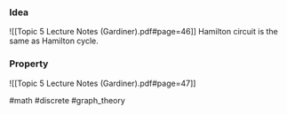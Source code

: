 ### Idea
![[Topic 5 Lecture Notes (Gardiner).pdf#page=46]]
Hamilton circuit is the same as Hamilton cycle. 
### Property
![[Topic 5 Lecture Notes (Gardiner).pdf#page=47]]

#math #discrete #graph_theory 

